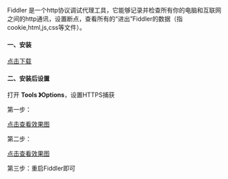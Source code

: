 
Fiddler 是一个http协议调试代理工具，它能够记录并检查所有你的电脑和互联网之间的http通讯，设置断点，查看所有的“进出”Fiddler的数据（指cookie,html,js,css等文件）。

#### 一、安装

[点击下载](href="https://www.telerik.com/download/fiddler")

#### 二、安装后设置

打开 **Tools 》Options**，设置HTTPS捕获

第一步：

[点击查看效果图](href="https://www.mylucas.com/ueditor/php/upload/image/20190725/1564019485.png")

第二步：

[点击查看效果图](href="https://www.mylucas.com/ueditor/php/upload/image/20190725/1564019496.png")

第三步：重启Fiddler即可